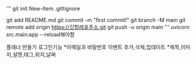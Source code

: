 '''
git init
New-Item .gittignore

git add README.md
git commit -m "first commit!"
git branch -M main
git remote add origin https://깃헙레포주소.git
git push -u origin main
'''
uvicorn src.main:app --reload해야함

플래너 만들기
로그인기능
    *이메일과 비밀번호
이벤트 추가,삭제,업데이트
    *제목,이미지,설명,태그,위치,날짜
